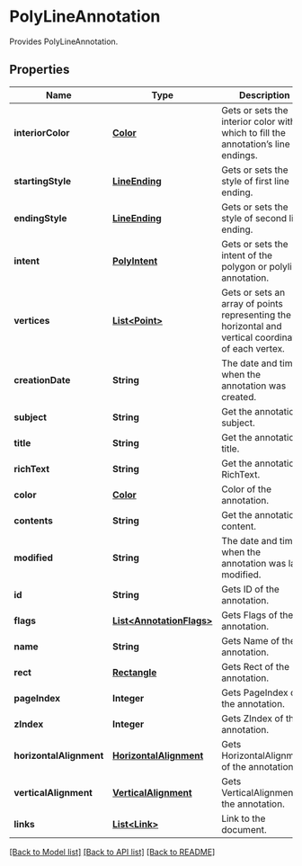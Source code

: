 ﻿
# PolyLineAnnotation
Provides PolyLineAnnotation.

## Properties
Name | Type | Description | Notes
------------ | ------------- | ------------- | -------------
**interiorColor** | [**Color**](Color.md) | Gets or sets the interior color with which to fill the annotation’s line endings. | [optional]
**startingStyle** | [**LineEnding**](LineEnding.md) | Gets or sets the style of first line ending. | [optional]
**endingStyle** | [**LineEnding**](LineEnding.md) | Gets or sets the style of second line ending. | [optional]
**intent** | [**PolyIntent**](PolyIntent.md) | Gets or sets the intent of the polygon or polyline annotation. | [optional]
**vertices** | [**List&lt;Point&gt;**](Point.md) | Gets or sets an array of points representing the horizontal and vertical coordinates of each vertex. | 
**creationDate** | **String** | The date and time when the annotation was created. | [optional]
**subject** | **String** | Get the annotation subject. | [optional]
**title** | **String** | Get the annotation title. | [optional]
**richText** | **String** | Get the annotation RichText. | [optional]
**color** | [**Color**](Color.md) | Color of the annotation. | [optional]
**contents** | **String** | Get the annotation content. | [optional]
**modified** | **String** | The date and time when the annotation was last modified. | [optional]
**id** | **String** | Gets ID of the annotation. | [optional]
**flags** | [**List&lt;AnnotationFlags&gt;**](AnnotationFlags.md) | Gets Flags of the annotation. | [optional]
**name** | **String** | Gets Name of the annotation. | [optional]
**rect** | [**Rectangle**](Rectangle.md) | Gets Rect of the annotation. | 
**pageIndex** | **Integer** | Gets PageIndex of the annotation. | [optional]
**zIndex** | **Integer** | Gets ZIndex of the annotation. | [optional]
**horizontalAlignment** | [**HorizontalAlignment**](HorizontalAlignment.md) | Gets HorizontalAlignment of the annotation. | [optional]
**verticalAlignment** | [**VerticalAlignment**](VerticalAlignment.md) | Gets VerticalAlignment of the annotation. | [optional]
**links** | [**List&lt;Link&gt;**](Link.md) | Link to the document. | [optional]


[[Back to Model list]](../README.md#documentation-for-models) [[Back to API list]](../README.md#documentation-for-api-endpoints) [[Back to README]](../README.md)


